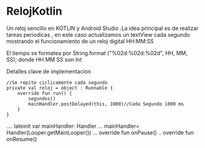 # RelojKotlin
Un reloj sencillo en KOTLIN y Android Studio .La idea principal es de realizar tareas periodicas , en este caso actualizamos un textView cada segundo 
mostrando el funcionamiento de un reloj digital HH:MM:SS


El tiempo se formatea por String.format ("%02d:%02d:%02d", HH, MM, SS); donde HH MM SS son Int

Detalles clave de implementacion 

    //Se repite ciclicamente cada segundo
    private val reloj = object : Runnable {
        override fun run() {
            segundos()
            mainHandler.postDelayed(this, 1000)//Cada Segundo 1000 ms
        }
    }
....
 lateinit var mainHandler: Handler
 ...
 mainHandler= Handler(Looper.getMainLooper())
 ...
  override fun onPause() 
  ..
  override fun onResume() 
